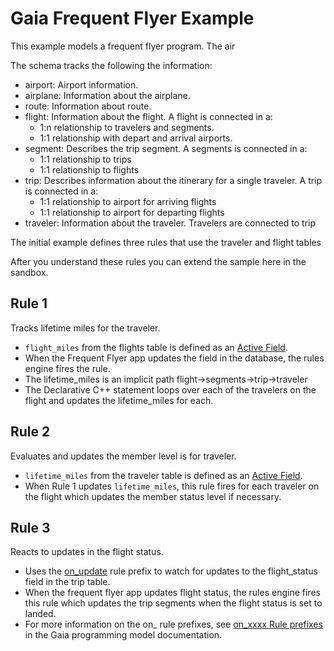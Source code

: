 # Gaia Frequent Flyer Example



This example models a frequent flyer program. The air

The schema tracks the following the information:

- airport: Airport information.
- airplane: Information about the airplane.
- route: Information about route.
- flight: Information about the flight. A flight is connected in a:
  - 1:n relationship to travelers and segments.  
  - 1:1 relationship with depart and arrival airports.
- segment: Describes the trip segment. A segments is connected in a:
  - 1:1 relationship to trips
  - 1:1 relationship to flights
- trip: Describes information about the itinerary for a single traveler. A trip is connected in a:
  - 1:1 relationship to airport for arriving flights
  - 1:1 relationship to airport for departing flights
- traveler: Information about the traveler. Travelers are connected to trip

The initial example defines three rules that use the traveler and flight tables

After you understand these rules you can extend the sample here in the sandbox.

## Rule 1

Tracks lifetime miles for the traveler.

- `flight_miles` from the flights table is defined as an [Active Field](https://gaia-platform.github.io/gaia-platform-docs.io/articles/rulesets-gaia-programming-model.html?q=active%20fields).
- When the Frequent Flyer app updates the field in the database, the rules engine fires the rule.
- The lifetime_miles is an implicit path flight->segments->trip->traveler
- The Declarative C++ statement loops over each of the travelers on the flight and updates the lifetime_miles for each.

## Rule 2

Evaluates and updates the member level is for traveler. 

- `lifetime_miles` from the traveler table is defined as an [Active Field](https://gaia-platform.github.io/gaia-platform-docs.io/articles/rulesets-gaia-programming-model.html?q=active%20fields).
- When Rule 1 updates `lifetime_miles`, this rule fires for each traveler on the flight which updates the member status level if necessary.

## Rule 3

Reacts to updates in the flight status.

- Uses the [on_update](https://gaia-platform.github.io/gaia-platform-docs.io/articles/reference/declarative-on_update.html) rule prefix to watch for updates to the flight_status field in the trip table.
- When the frequent flyer app updates flight status, the rules engine fires this rule which updates the trip segments when the flight status is set to landed.
- For more information on the on_ rule prefixes, see [on_xxxx Rule prefixes](https://gaia-platform.github.io/gaia-platform-docs.io/articles/rulesets-gaia-programming-model.html#on_xxxx-rule-prefixes) in the Gaia programming model documentation.
